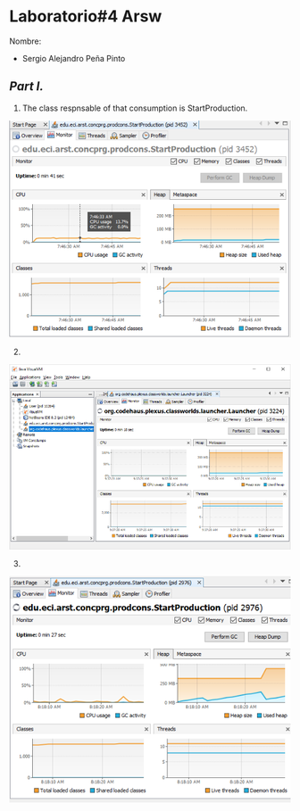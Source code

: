 # Laboratorio#4 Arsw

Nombre: 
* Sergio Alejandro Peña Pinto

## *Part I.*
1. The class respnsable of that consumption is StartProduction.

![](Imagenes/111.PNG)

2. 

![](Imagenes/2.png)

3.

![](Imagenes/3.png)
